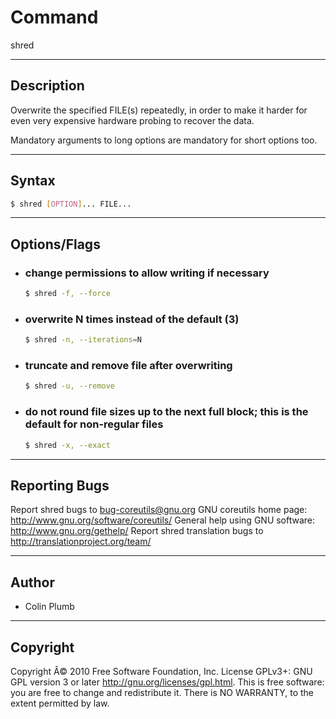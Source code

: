 # Command

shred

---

## Description
Overwrite the specified FILE(s) repeatedly, in order to make it harder for even very expensive hardware probing to recover the data.

Mandatory arguments to long options are mandatory for short options too.

---

## Syntax
```bash
$ shred [OPTION]... FILE...
```
---

## Options/Flags
- ###  change permissions to allow writing if necessary
    ```bash
    $ shred -f, --force
    ```
- ### overwrite N times instead of the default (3)
    ```bash
    $ shred -n, --iterations=N
    ```
- ### truncate and remove file after overwriting
    ```bash
    $ shred -u, --remove
    ```
- ### do not round file sizes up to the next full block; this is the default for non-regular files
    ```bash
    $ shred -x, --exact
    ```


---

## Reporting Bugs
Report shred bugs to bug-coreutils@gnu.org
GNU coreutils home page: <http://www.gnu.org/software/coreutils/>
General help using GNU software: <http://www.gnu.org/gethelp/>
Report shred translation bugs to <http://translationproject.org/team/>

---

## Author

- Colin Plumb
---

## Copyright
Copyright Â© 2010 Free Software Foundation, Inc. License GPLv3+: GNU GPL version 3 or later <http://gnu.org/licenses/gpl.html>.
This is free software: you are free to change and redistribute it. There is NO WARRANTY, to the extent permitted by law.
